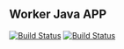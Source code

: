 ## Worker Java APP

[![Build Status](http://7e93-95-90-243-79.ngrok.io/buildStatus/icon?job=instavote%2Fworker-build&subject=Build&color=blue)](http://7e93-95-90-243-79.ngrok.io/job/instavote/job/worker-build/)
[![Build Status](http://7e93-95-90-243-79.ngrok.io/buildStatus/icon?job=instavote%2Fworker-test&subject=UnitTest&color=green)](http://7e93-95-90-243-79.ngrok.io/job/instavote/job/worker-test/)
